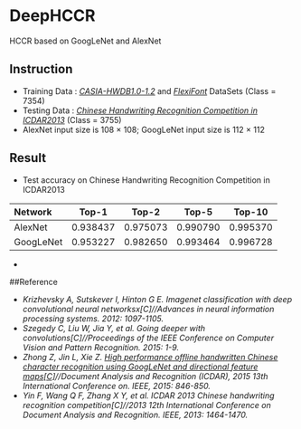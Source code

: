 # DeepHCCR
HCCR based on GoogLeNet and AlexNet

## Instruction

- Training Data : [*CASIA-HWDB1.0-1.2*](http://www.nlpr.ia.ac.cn/databases/handwriting/Offline_database.html) and [*FlexiFont*](http://www.flexifont.com/flexifont-chn/login/) DataSets (Class = 7354)
- Testing Data : [*Chinese Handwriting Recognition Competition in ICDAR2013*](http://www.nlpr.ia.ac.cn/events/CHRcompetition2013/competition/Home.html) (Class = 3755)
- AlexNet input size is 108 × 108; GoogLeNet input size is 112 × 112




## Result
- Test accuracy on Chinese Handwriting Recognition Competition in ICDAR2013

|Network|Top-1|Top-2|Top-5|Top-10|
|:---|---|---|---|----
|AlexNet  |0.938437|0.975073|0.990790|0.995370|![baidu](http://www.baidu.com/img/bdlogo.gif "百度logo")
|GoogLeNet|0.953227|0.982650|0.993464|0.996728|![][foryou]

- 

 
##Reference 
- *Krizhevsky A, Sutskever I, Hinton G E. Imagenet classification with deep convolutional neural networksx[C]//Advances in neural information processing systems. 2012: 1097-1105.*
- *Szegedy C, Liu W, Jia Y, et al. Going deeper with convolutions[C]//Proceedings of the IEEE Conference on Computer Vision and Pattern Recognition. 2015: 1-9.*
- *Zhong Z, Jin L, Xie Z. [High performance offline handwritten Chinese character recognition using GoogLeNet and directional feature maps[C]](http://ieeexplore.ieee.org/xpls/abs_all.jsp?arnumber=7333881)//Document Analysis and Recognition (ICDAR), 2015 13th International Conference on. IEEE, 2015: 846-850.*
- *Yin F, Wang Q F, Zhang X Y, et al. ICDAR 2013 Chinese handwriting recognition competition[C]//2013 12th International Conference on Document Analysis and Recognition. IEEE, 2013: 1464-1470.*
